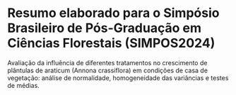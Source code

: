 # Resumo elaborado para o Simpósio Brasileiro de Pós-Graduação em Ciências Florestais (SIMPOS2024)
Avaliação da influência de diferentes tratamentos no crescimento de plântulas de araticum (Annona crassiflora) em condições de casa de vegetação: análise de normalidade, homogeneidade das variâncias e testes de médias.
